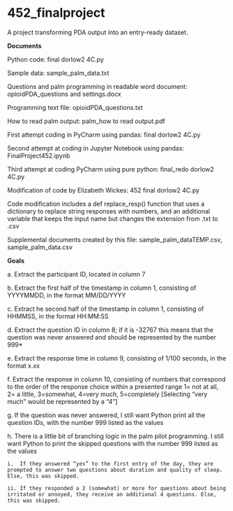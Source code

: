 # 452_finalproject
A project transforming PDA output into an entry-ready dataset.


**Documents**

Python code: final dorlow2 4C.py

Sample data: sample_palm_data.txt

Questions and palm programming in readable word document: opioidPDA_questions and settings.docx

Programming text file: opioidPDA_questions.txt

How to read palm output: palm_how to read output.pdf


First attempt coding in PyCharm using pandas: final dorlow2 4C.py

Second attempt at coding in Jupyter Notebook using pandas: FinalProject452.ipynb

Third attempt at coding PyCharm using pure python: final_redo dorlow2 4C.py 


Modification of code by Elizabeth Wickes: 452 final dorlow2 4C.py 

Code modification includes a def replace_resp() function that uses a dictionary to replace string responses with numbers, and an
additional variable that keeps the input name but changes the extension from .txt to .csv

Supplemental documents created by this file: sample_palm_dataTEMP.csv, sample_palm_data.csv



**Goals**

a.	Extract the participant ID, located in column 7

b.	Extract the first half of the timestamp in column 1, consisting of YYYYMMDD, in the format MM/DD/YYYY

c.	Extract he second half of the timestamp in column 1, consisting of HHMMSS, in the format HH:MM:SS

d.	Extract the question ID in column 8; if it is -32767 this means that the question was never answered and should be represented by the number 999*

e.	Extract the response time in column 9, consisting of 1/100 seconds, in the format x.xx

f.	Extract the response in column 10, consisting of numbers that correspond to the order of the response choice within a presented range
    1= not at all, 2= a little, 3=somewhat, 4=very much, 5=completely [Selecting “very much” would be represented by a “4”]


g. If the question was never answered, I still want Python print all the question IDs, with the number 999 listed as the values

h. There is a little bit of branching logic in the palm pilot programming. I still want Python to print the skipped questions with the number 999 listed as the values

    i.	If they answered “yes” to the first entry of the day, they are prompted to answer two questions about duration and quality of sleep. Else, this was skipped.
    
    ii.	If they responded a 2 (somewhat) or more for questions about being irritated or annoyed, they receive an additional 4 questions. Else, this was skipped.
